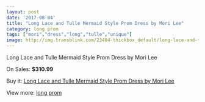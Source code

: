 ```yaml
---
layout: post
date: '2017-08-04'
title: "Long Lace and Tulle Mermaid Style Prom Dress by Mori Lee"
category: long prom
tags: ["mori","dress","long","tulle","unique"]
image: http://img.transblink.com/23404-thickbox_default/long-lace-and-tulle-mermaid-style-prom-dress-by-mori-lee.jpg
---
```

Long Lace and Tulle Mermaid Style Prom Dress by Mori Lee

On Sales: **$310.99**
<a href="https://www.transblink.com/en/long-prom/7408-long-lace-and-tulle-mermaid-style-prom-dress-by-mori-lee.html"><amp-img layout="responsive" width="600" height="600" src="//img.transblink.com/23404-thickbox_default/long-lace-and-tulle-mermaid-style-prom-dress-by-mori-lee.jpg" alt="Long Lace and Tulle Mermaid Style Prom Dress by Mori Lee 0" /></a>
<a href="https://www.transblink.com/en/long-prom/7408-long-lace-and-tulle-mermaid-style-prom-dress-by-mori-lee.html"><amp-img layout="responsive" width="600" height="600" src="//img.transblink.com/23408-thickbox_default/long-lace-and-tulle-mermaid-style-prom-dress-by-mori-lee.jpg" alt="Long Lace and Tulle Mermaid Style Prom Dress by Mori Lee 1" /></a>
<a href="https://www.transblink.com/en/long-prom/7408-long-lace-and-tulle-mermaid-style-prom-dress-by-mori-lee.html"><amp-img layout="responsive" width="600" height="600" src="//img.transblink.com/23407-thickbox_default/long-lace-and-tulle-mermaid-style-prom-dress-by-mori-lee.jpg" alt="Long Lace and Tulle Mermaid Style Prom Dress by Mori Lee 2" /></a>
<a href="https://www.transblink.com/en/long-prom/7408-long-lace-and-tulle-mermaid-style-prom-dress-by-mori-lee.html"><amp-img layout="responsive" width="600" height="600" src="//img.transblink.com/23406-thickbox_default/long-lace-and-tulle-mermaid-style-prom-dress-by-mori-lee.jpg" alt="Long Lace and Tulle Mermaid Style Prom Dress by Mori Lee 3" /></a>
<a href="https://www.transblink.com/en/long-prom/7408-long-lace-and-tulle-mermaid-style-prom-dress-by-mori-lee.html"><amp-img layout="responsive" width="600" height="600" src="//img.transblink.com/23405-thickbox_default/long-lace-and-tulle-mermaid-style-prom-dress-by-mori-lee.jpg" alt="Long Lace and Tulle Mermaid Style Prom Dress by Mori Lee 4" /></a>

Buy it: [Long Lace and Tulle Mermaid Style Prom Dress by Mori Lee](https://www.transblink.com/en/long-prom/7408-long-lace-and-tulle-mermaid-style-prom-dress-by-mori-lee.html "Long Lace and Tulle Mermaid Style Prom Dress by Mori Lee")

View more: [long prom](https://www.transblink.com/en/58-long-prom "long prom")